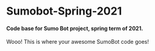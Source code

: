 # Sumobot-Spring-2021
#### Code base for Sumo Bot project, spring term of 2021.

Wooo! This is where your awesome SumoBot code goes!
